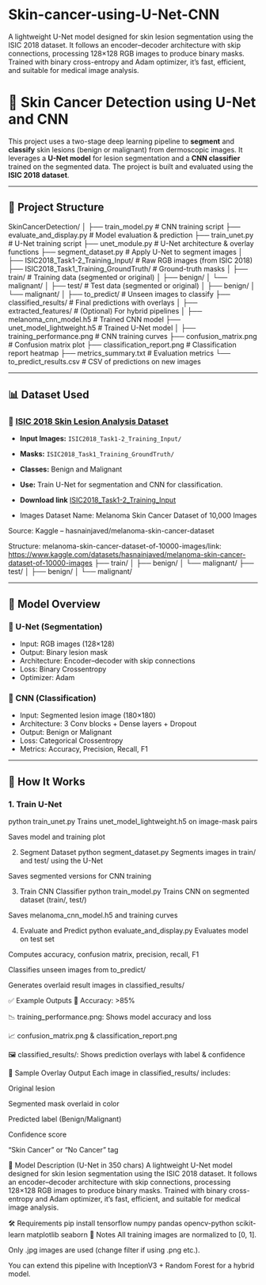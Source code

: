 # Skin-cancer-using-U-Net-CNN
A lightweight U-Net model designed for skin lesion segmentation using the ISIC 2018 dataset. It follows an encoder–decoder architecture with skip connections, processing 128×128 RGB images to produce binary masks. Trained with binary cross-entropy and Adam optimizer, it’s fast, efficient, and suitable for medical image analysis.

# 🧠 Skin Cancer Detection using U-Net and CNN

This project uses a two-stage deep learning pipeline to **segment** and **classify** skin lesions (benign or malignant) from dermoscopic images. It leverages a **U-Net model** for lesion segmentation and a **CNN classifier** trained on the segmented data. The project is built and evaluated using the **ISIC 2018 dataset**.

---

## 📂 Project Structure

SkinCancerDetection/
│
├── train_model.py # CNN training script
├── evaluate_and_display.py # Model evaluation & prediction
├── train_unet.py # U-Net training script
├── unet_module.py # U-Net architecture & overlay functions
├── segment_dataset.py # Apply U-Net to segment images
│
├── ISIC2018_Task1-2_Training_Input/ # Raw RGB images (from ISIC 2018)
├── ISIC2018_Task1_Training_GroundTruth/ # Ground-truth masks
│
├── train/ # Training data (segmented or original)
│ ├── benign/
│ └── malignant/
│
├── test/ # Test data (segmented or original)
│ ├── benign/
│ └── malignant/
│
├── to_predict/ # Unseen images to classify
├── classified_results/ # Final predictions with overlays
│
├── extracted_features/ # (Optional) For hybrid pipelines
│
├── melanoma_cnn_model.h5 # Trained CNN model
├── unet_model_lightweight.h5 # Trained U-Net model
│
├── training_performance.png # CNN training curves
├── confusion_matrix.png # Confusion matrix plot
├── classification_report.png # Classification report heatmap
├── metrics_summary.txt # Evaluation metrics
└── to_predict_results.csv # CSV of predictions on new images 

---

## 📊 Dataset Used

### 📁 [ISIC 2018 Skin Lesion Analysis Dataset](https://challenge.isic-archive.com/data/)
- **Input Images:** `ISIC2018_Task1-2_Training_Input/`
- **Masks:** `ISIC2018_Task1_Training_GroundTruth/`
- **Classes:** Benign and Malignant
- **Use:**  Train U-Net for segmentation and CNN for classification.
- **Download link** [ISIC2018_Task1-2_Training_Input](https://challenge.isic-archive.com/data/#2018)

- Images Dataset
Name: Melanoma Skin Cancer Dataset of 10,000 Images

Source: Kaggle – hasnainjaved/melanoma-skin-cancer-dataset

Structure:
melanoma-skin-cancer-dataset-of-10000-images/link: https://www.kaggle.com/datasets/hasnainjaved/melanoma-skin-cancer-dataset-of-10000-images
├── train/
│   ├── benign/
│   └── malignant/
├── test/
│   ├── benign/
│   └── malignant/

---

## 🚀 Model Overview

### 🔹 U-Net (Segmentation)
- Input: RGB images (128×128)
- Output: Binary lesion mask
- Architecture: Encoder–decoder with skip connections
- Loss: Binary Crossentropy
- Optimizer: Adam

### 🔹 CNN (Classification)
- Input: Segmented lesion image (180×180)
- Architecture: 3 Conv blocks + Dense layers + Dropout
- Output: Benign or Malignant
- Loss: Categorical Crossentropy
- Metrics: Accuracy, Precision, Recall, F1

---

## 🔧 How It Works

### 1. **Train U-Net**
python train_unet.py
Trains unet_model_lightweight.h5 on image-mask pairs

Saves model and training plot

2. Segment Dataset
python segment_dataset.py
Segments images in train/ and test/ using the U-Net

Saves segmented versions for CNN training

3. Train CNN Classifier
python train_model.py
Trains CNN on segmented dataset (train/, test/)

Saves melanoma_cnn_model.h5 and training curves

4. Evaluate and Predict
python evaluate_and_display.py
Evaluates model on test set

Computes accuracy, confusion matrix, precision, recall, F1

Classifies unseen images from to_predict/

Generates overlaid result images in classified_results/

✅ Example Outputs
🎯 Accuracy: >85%

📉 training_performance.png: Shows model accuracy and loss

📈 confusion_matrix.png & classification_report.png

🖼️ classified_results/: Shows prediction overlays with label & confidence

📌 Sample Overlay Output
Each image in classified_results/ includes:

Original lesion

Segmented mask overlaid in color

Predicted label (Benign/Malignant)

Confidence score

“Skin Cancer” or “No Cancer” tag

🧠 Model Description (U-Net in 350 chars)
A lightweight U-Net model designed for skin lesion segmentation using the ISIC 2018 dataset. It follows an encoder–decoder architecture with skip connections, processing 128×128 RGB images to produce binary masks. Trained with binary cross-entropy and Adam optimizer, it’s fast, efficient, and suitable for medical image analysis.

🛠️ Requirements
pip install tensorflow numpy pandas opencv-python scikit-learn matplotlib seaborn
📌 Notes
All training images are normalized to [0, 1].

Only .jpg images are used (change filter if using .png etc.).

You can extend this pipeline with InceptionV3 + Random Forest for a hybrid model.



